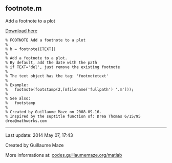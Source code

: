 ## footnote.m ##
Add a footnote to a plot

[Download here](http://guillaumemaze.googlecode.com/svn/trunk/matlab/codes/graphicxFigures/footnote.m)

```
% FOOTNOTE Add a footnote to a plot
%
% h = footnote([TEXT])
%
% Add a footnote to a plot.
% By default, add the date with the path
% if TEXT='del', just remove the existing footnote
%
% The text object has the tag: 'footnotetext'
% 
% Example:
%	footnote(footstamp(2,[mfilename('fullpath') '.m']));
%
% See also:
%	footstamp
%
% Created by Guillaume Maze on 2008-09-16.
% Inspired by the suptitle function of: Drea Thomas 6/15/95 drea@mathworks.com
```

---

Last update: 2014 May 07, 17:43

Created by Guillaume Maze

More informations at: [codes.guillaumemaze.org/matlab](http://codes.guillaumemaze.org/matlab)